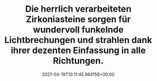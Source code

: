 ---
date: '2021-04-19T10:11:45.964156+00:00'
found_at: '2014-12-30'
found_url: http://www.bonprix.de/produkt/klappcreolen-serie-mit-zirkoniastein-goldchampagner-923384/?bundle=8061092#image
title: Die herrlich verarbeiteten Zirkoniasteine sorgen für wundervoll funkelnde Lichtbrechungen
  und strahlen dank ihrer dezenten Einfassung in alle Richtungen.
---